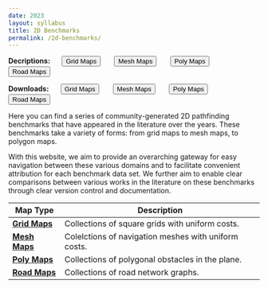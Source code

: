 ```yaml
---
date: 2023
layout: syllabus
title: 2D Benchmarks
permalink: /2d-benchmarks/
---
```


<a>**Decriptions:**&nbsp;&nbsp;&nbsp;&nbsp;&nbsp;</a>
<a href='{{ site.baseurl }}/2d-benchmarks/grid-maps/'><button class='button syllabus'>Grid Maps</button></a>&nbsp;&nbsp;&nbsp;&nbsp;&nbsp;&nbsp;
<a href='{{ site.baseurl }}/2d-benchmarks/mesh-maps/'><button class='button syllabus'>Mesh Maps</button></a>&nbsp;&nbsp;&nbsp;&nbsp;&nbsp;&nbsp;
<a href='{{ site.baseurl }}/2d-benchmarks/poly-maps/'><button class='button syllabus'>Poly Maps</button></a>&nbsp;&nbsp;&nbsp;&nbsp;&nbsp;&nbsp;
<a href='{{ site.baseurl }}/2d-benchmarks/road-maps/'><button class='button syllabus'>Road Maps</button></a>&nbsp;&nbsp;&nbsp;&nbsp;&nbsp;&nbsp;

<a>**Downloads:**&nbsp;&nbsp;&nbsp;&nbsp;&nbsp;</a>
<a href='https://bitbucket.org/shortestpathlab/benchmarks/src/master/grid-maps/'><button class='button benchmarks'>Grid Maps</button></a>&nbsp;&nbsp;&nbsp;&nbsp;&nbsp;&nbsp;
<a href='https://bitbucket.org/shortestpathlab/benchmarks/src/master/mesh-maps/'><button class='button benchmarks'>Mesh Maps</button></a>&nbsp;&nbsp;&nbsp;&nbsp;&nbsp;&nbsp;
<a href='https://bitbucket.org/shortestpathlab/benchmarks/src/master/poly-maps/'><button class='button benchmarks'>Poly Maps</button></a>&nbsp;&nbsp;&nbsp;&nbsp;&nbsp;&nbsp;
<a href='https://bitbucket.org/shortestpathlab/benchmarks/src/master/road-maps/'><button class='button benchmarks'>Road Maps</button></a>&nbsp;&nbsp;&nbsp;&nbsp;&nbsp;&nbsp;

Here you can find a series of community-generated 2D pathfinding benchmarks that have appeared in the literature over the years. These benchmarks take a variety of forms: from grid maps to mesh maps, to polygon maps.

With this website, we aim to provide an overarching gateway for easy navigation between these various domains and to facilitate convenient attribution for each benchmark data set. We further aim to enable clear comparisons between various works in the literature on these benchmarks through clear version control and documentation.

<div class="fullwidth">

**Map Type** | **Description** 
--------|---------------------------------------------------------
<a href='{{ site.baseurl }}/2d-benchmarks/grid-maps/}'>**Grid Maps**</a> | Collections of square grids with uniform costs.
<a href='{{ site.baseurl }}/2d-benchmarks/mesh-maps/}'>**Mesh Maps**</a> | Colelctions of navigation meshes with uniform costs.
<a href='{{ site.baseurl }}/2d-benchmarks/poly-maps/}'>**Poly Maps**</a> | Collections of polygonal obstacles in the plane.
<a href='{{ site.baseurl }}/2d-benchmarks/road-maps/}'>**Road Maps**</a> | Collections of road network graphs.

</div>